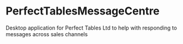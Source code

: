 # PerfectTablesMessageCentre
Desktop application for Perfect Tables Ltd to help with responding to messages across sales channels
